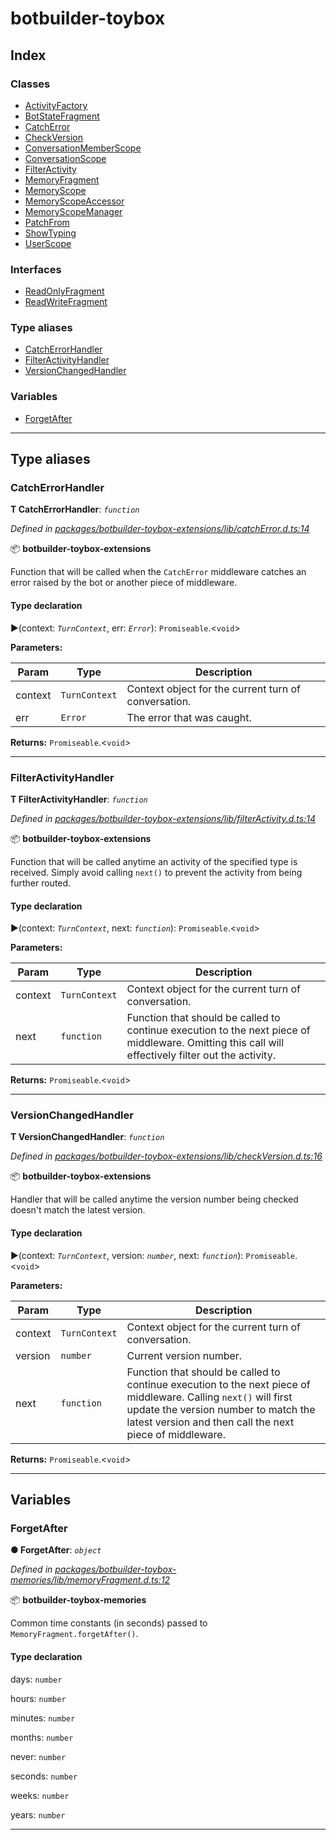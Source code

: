 


#  botbuilder-toybox


## Index

### Classes

* [ActivityFactory](classes/botbuilder_toybox.activityfactory.md)
* [BotStateFragment](classes/botbuilder_toybox.botstatefragment.md)
* [CatchError](classes/botbuilder_toybox.catcherror.md)
* [CheckVersion](classes/botbuilder_toybox.checkversion.md)
* [ConversationMemberScope](classes/botbuilder_toybox.conversationmemberscope.md)
* [ConversationScope](classes/botbuilder_toybox.conversationscope.md)
* [FilterActivity](classes/botbuilder_toybox.filteractivity.md)
* [MemoryFragment](classes/botbuilder_toybox.memoryfragment.md)
* [MemoryScope](classes/botbuilder_toybox.memoryscope.md)
* [MemoryScopeAccessor](classes/botbuilder_toybox.memoryscopeaccessor.md)
* [MemoryScopeManager](classes/botbuilder_toybox.memoryscopemanager.md)
* [PatchFrom](classes/botbuilder_toybox.patchfrom.md)
* [ShowTyping](classes/botbuilder_toybox.showtyping.md)
* [UserScope](classes/botbuilder_toybox.userscope.md)


### Interfaces

* [ReadOnlyFragment](interfaces/botbuilder_toybox.readonlyfragment.md)
* [ReadWriteFragment](interfaces/botbuilder_toybox.readwritefragment.md)


### Type aliases

* [CatchErrorHandler](#catcherrorhandler)
* [FilterActivityHandler](#filteractivityhandler)
* [VersionChangedHandler](#versionchangedhandler)


### Variables

* [ForgetAfter](#forgetafter)



---
## Type aliases
<a id="catcherrorhandler"></a>

###  CatchErrorHandler

**Τ CatchErrorHandler**:  *`function`* 

*Defined in [packages/botbuilder-toybox-extensions/lib/catchError.d.ts:14](https://github.com/Stevenic/botbuilder-toybox/blob/81fc6e8/packages/botbuilder-toybox-extensions/lib/catchError.d.ts#L14)*



:package: **botbuilder-toybox-extensions**

Function that will be called when the `CatchError` middleware catches an error raised by the bot or another piece of middleware.

#### Type declaration
►(context: *`TurnContext`*, err: *`Error`*): `Promiseable`.<`void`>



**Parameters:**

| Param | Type | Description |
| ------ | ------ | ------ |
| context | `TurnContext`   |  Context object for the current turn of conversation. |
| err | `Error`   |  The error that was caught. |





**Returns:** `Promiseable`.<`void`>






___

<a id="filteractivityhandler"></a>

###  FilterActivityHandler

**Τ FilterActivityHandler**:  *`function`* 

*Defined in [packages/botbuilder-toybox-extensions/lib/filterActivity.d.ts:14](https://github.com/Stevenic/botbuilder-toybox/blob/81fc6e8/packages/botbuilder-toybox-extensions/lib/filterActivity.d.ts#L14)*



:package: **botbuilder-toybox-extensions**

Function that will be called anytime an activity of the specified type is received. Simply avoid calling `next()` to prevent the activity from being further routed.

#### Type declaration
►(context: *`TurnContext`*, next: *`function`*): `Promiseable`.<`void`>



**Parameters:**

| Param | Type | Description |
| ------ | ------ | ------ |
| context | `TurnContext`   |  Context object for the current turn of conversation. |
| next | `function`   |  Function that should be called to continue execution to the next piece of middleware. Omitting this call will effectively filter out the activity. |





**Returns:** `Promiseable`.<`void`>






___

<a id="versionchangedhandler"></a>

###  VersionChangedHandler

**Τ VersionChangedHandler**:  *`function`* 

*Defined in [packages/botbuilder-toybox-extensions/lib/checkVersion.d.ts:16](https://github.com/Stevenic/botbuilder-toybox/blob/81fc6e8/packages/botbuilder-toybox-extensions/lib/checkVersion.d.ts#L16)*



:package: **botbuilder-toybox-extensions**

Handler that will be called anytime the version number being checked doesn't match the latest version.

#### Type declaration
►(context: *`TurnContext`*, version: *`number`*, next: *`function`*): `Promiseable`.<`void`>



**Parameters:**

| Param | Type | Description |
| ------ | ------ | ------ |
| context | `TurnContext`   |  Context object for the current turn of conversation. |
| version | `number`   |  Current version number. |
| next | `function`   |  Function that should be called to continue execution to the next piece of middleware. Calling `next()` will first update the version number to match the latest version and then call the next piece of middleware. |





**Returns:** `Promiseable`.<`void`>






___


## Variables
<a id="forgetafter"></a>

###  ForgetAfter

**●  ForgetAfter**:  *`object`* 

*Defined in [packages/botbuilder-toybox-memories/lib/memoryFragment.d.ts:12](https://github.com/Stevenic/botbuilder-toybox/blob/81fc6e8/packages/botbuilder-toybox-memories/lib/memoryFragment.d.ts#L12)*



:package: **botbuilder-toybox-memories**

Common time constants (in seconds) passed to `MemoryFragment.forgetAfter()`.

#### Type declaration




 days: `number`






 hours: `number`






 minutes: `number`






 months: `number`






 never: `number`






 seconds: `number`






 weeks: `number`






 years: `number`







___


